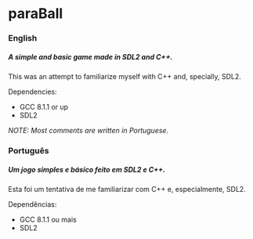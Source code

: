 # paraBall
### English
##### A simple and basic game made in SDL2 and C++.
This was an attempt to familiarize myself with C++ and, specially, SDL2.

Dependencies:
* GCC 8.1.1 or up
* SDL2

_NOTE: Most comments are written in Portuguese._

### Português
##### Um jogo simples e básico feito em SDL2 e C++.
Esta foi um tentativa de me familiarizar com C++ e, especialmente, SDL2.

Dependências:
* GCC 8.1.1 ou mais
* SDL2
